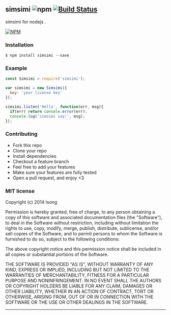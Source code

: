 ## simsimi ![npm](https://badge.fury.io/js/simsimi.png) [![Build Status](https://travis-ci.org/song940/simsimi.svg?branch=master)](https://travis-ci.org/song940/simsimi)

simsimi for nodejs .

[![NPM](https://nodei.co/npm/simsimi.png?downloads=true&downloadRank=true&stars=true)](https://nodei.co/npm/simsimi/)

### Installation

```shell
$ npm install simsimi --save
```


### Example

```js
const Simsimi = require('simsimi');

var simsimi = new Simsimi({
  key: 'your license key'
});

simsimi.listen('Hello', function(err, msg){
  if(err) return console.error(err);
  console.log('simsimi say:', msg);
});
```


### Contributing
- Fork this repo
- Clone your repo
- Install dependencies
- Checkout a feature branch
- Feel free to add your features
- Make sure your features are fully tested
- Open a pull request, and enjoy <3

### MIT license
Copyright (c) 2014 lsong

Permission is hereby granted, free of charge, to any person obtaining a copy
of this software and associated documentation files (the &quot;Software&quot;), to deal
in the Software without restriction, including without limitation the rights
to use, copy, modify, merge, publish, distribute, sublicense, and/or sell
copies of the Software, and to permit persons to whom the Software is
furnished to do so, subject to the following conditions:

The above copyright notice and this permission notice shall be included in
all copies or substantial portions of the Software.

THE SOFTWARE IS PROVIDED &quot;AS IS&quot;, WITHOUT WARRANTY OF ANY KIND, EXPRESS OR
IMPLIED, INCLUDING BUT NOT LIMITED TO THE WARRANTIES OF MERCHANTABILITY,
FITNESS FOR A PARTICULAR PURPOSE AND NONINFRINGEMENT. IN NO EVENT SHALL THE
AUTHORS OR COPYRIGHT HOLDERS BE LIABLE FOR ANY CLAIM, DAMAGES OR OTHER
LIABILITY, WHETHER IN AN ACTION OF CONTRACT, TORT OR OTHERWISE, ARISING FROM,
OUT OF OR IN CONNECTION WITH THE SOFTWARE OR THE USE OR OTHER DEALINGS IN
THE SOFTWARE.

---
